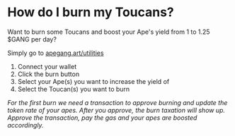 # How do I burn my Toucans?

Want to burn some Toucans and boost your Ape's yield from 1 to 1.25 $GANG per day?

Simply go to [apegang.art/utilities](https://apegang.art/utilities)

1. Connect your wallet
2. Click the burn button
3. Select your Ape(s) you want to increase the yield of
4. Select the Toucan(s) you want to burn

_For the first burn we need a transaction to approve burning and update the token rate of your apes. After you approve, the burn taxation will show up. Approve the transaction, pay the gas and your apes are boosted accordingly._
